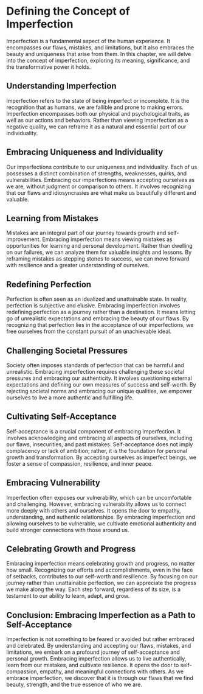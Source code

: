 Defining the Concept of Imperfection
=============================================

Imperfection is a fundamental aspect of the human experience. It encompasses our flaws, mistakes, and limitations, but it also embraces the beauty and uniqueness that arise from them. In this chapter, we will delve into the concept of imperfection, exploring its meaning, significance, and the transformative power it holds.

Understanding Imperfection
--------------------------

Imperfection refers to the state of being imperfect or incomplete. It is the recognition that as humans, we are fallible and prone to making errors. Imperfection encompasses both our physical and psychological traits, as well as our actions and behaviors. Rather than viewing imperfection as a negative quality, we can reframe it as a natural and essential part of our individuality.

Embracing Uniqueness and Individuality
--------------------------------------

Our imperfections contribute to our uniqueness and individuality. Each of us possesses a distinct combination of strengths, weaknesses, quirks, and vulnerabilities. Embracing our imperfections means accepting ourselves as we are, without judgment or comparison to others. It involves recognizing that our flaws and idiosyncrasies are what make us beautifully different and valuable.

Learning from Mistakes
----------------------

Mistakes are an integral part of our journey towards growth and self-improvement. Embracing imperfection means viewing mistakes as opportunities for learning and personal development. Rather than dwelling on our failures, we can analyze them for valuable insights and lessons. By reframing mistakes as stepping stones to success, we can move forward with resilience and a greater understanding of ourselves.

Redefining Perfection
---------------------

Perfection is often seen as an idealized and unattainable state. In reality, perfection is subjective and elusive. Embracing imperfection involves redefining perfection as a journey rather than a destination. It means letting go of unrealistic expectations and embracing the beauty of our flaws. By recognizing that perfection lies in the acceptance of our imperfections, we free ourselves from the constant pursuit of an unachievable ideal.

Challenging Societal Pressures
------------------------------

Society often imposes standards of perfection that can be harmful and unrealistic. Embracing imperfection requires challenging these societal pressures and embracing our authenticity. It involves questioning external expectations and defining our own measures of success and self-worth. By rejecting societal norms and embracing our unique qualities, we empower ourselves to live a more authentic and fulfilling life.

Cultivating Self-Acceptance
---------------------------

Self-acceptance is a crucial component of embracing imperfection. It involves acknowledging and embracing all aspects of ourselves, including our flaws, insecurities, and past mistakes. Self-acceptance does not imply complacency or lack of ambition; rather, it is the foundation for personal growth and transformation. By accepting ourselves as imperfect beings, we foster a sense of compassion, resilience, and inner peace.

Embracing Vulnerability
-----------------------

Imperfection often exposes our vulnerability, which can be uncomfortable and challenging. However, embracing vulnerability allows us to connect more deeply with others and ourselves. It opens the door to empathy, understanding, and authentic relationships. By embracing imperfection and allowing ourselves to be vulnerable, we cultivate emotional authenticity and build stronger connections with those around us.

Celebrating Growth and Progress
-------------------------------

Embracing imperfection means celebrating growth and progress, no matter how small. Recognizing our efforts and accomplishments, even in the face of setbacks, contributes to our self-worth and resilience. By focusing on our journey rather than unattainable perfection, we can appreciate the progress we make along the way. Each step forward, regardless of its size, is a testament to our ability to learn, adapt, and grow.

Conclusion: Embracing Imperfection as a Path to Self-Acceptance
---------------------------------------------------------------

Imperfection is not something to be feared or avoided but rather embraced and celebrated. By understanding and accepting our flaws, mistakes, and limitations, we embark on a profound journey of self-acceptance and personal growth. Embracing imperfection allows us to live authentically, learn from our mistakes, and cultivate resilience. It opens the door to self-compassion, empathy, and meaningful connections with others. As we embrace imperfection, we discover that it is through our flaws that we find beauty, strength, and the true essence of who we are.
